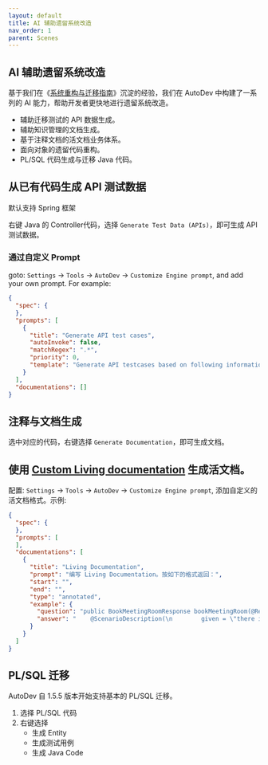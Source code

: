 ```yaml
---
layout: default
title: AI 辅助遗留系统改造
nav_order: 1
parent: Scenes
---
```


## AI 辅助遗留系统改造

基于我们在《[系统重构与迁移指南](https://migration.ink/)》沉淀的经验，我们在 AutoDev 中构建了一系列的 AI 能力，帮助开发者更快地进行遗留系统改造。

- 辅助迁移测试的 API 数据生成。
- 辅助知识管理的文档生成。
- 基于注释文档的活文档业务体系。
- 面向对象的遗留代码重构。
- PL/SQL 代码生成与迁移 Java 代码。

## 从已有代码生成 API 测试数据

默认支持 Spring 框架

右键 Java 的 Controller代码，选择 `Generate Test Data (APIs)`，即可生成 API 测试数据。

### 通过自定义 Prompt

goto: `Settings` -> `Tools` -> `AutoDev` -> `Customize Engine prompt`, and add your own prompt. For example:

```json
{
  "spec": {
  },
  "prompts": [
    {
      "title": "Generate API test cases",
      "autoInvoke": false,
      "matchRegex": ".*",
      "priority": 0,
      "template": "Generate API testcases based on following information: \n${METHOD_INPUT_OUTPUT}\nHere is the code:\n${SELECTION}"
    }
  ],
  "documentations": []
}
```

## 注释与文档生成

选中对应的代码，右键选择 `Generate Documentation`，即可生成文档。

## 使用 [Custom Living documentation](/custom/living-documentation) 生成活文档。

配置: `Settings` -> `Tools` -> `AutoDev` -> `Customize Engine prompt`, 添加自定义的活文档格式。示例:

```json
{
  "spec": {
  },
  "prompts": [
  ],
  "documentations": [
    {
      "title": "Living Documentation",
      "prompt": "编写 Living Documentation。按如下的格式返回：",
      "start": "",
      "end": "",
      "type": "annotated",
      "example": {
        "question": "public BookMeetingRoomResponse bookMeetingRoom(@RequestBody BookMeetingRoomRequest request) {\n        MeetingRoom meetingRoom = meetingRoomService.bookMeetingRoom(request.getMeetingRoomId());\n        BookMeetingRoomResponse response = new BookMeetingRoomResponse();\n        BeanUtils.copyProperties(meetingRoom, response);\n        return response;\n    }",
        "answer": "    @ScenarioDescription(\n        given = \"there is a meeting room available with ID 123\",\n        when = \"a user books the meeting room with ID 123\",\n        then = \"the booking response should contain the details of the booked meeting room\"\n    )"
      }
    }
  ]
}
```

## PL/SQL 迁移

AutoDev 自 1.5.5 版本开始支持基本的 PL/SQL 迁移。

1. 选择 PL/SQL 代码
2. 右键选择
    - 生成 Entity
    - 生成测试用例
    - 生成 Java Code
